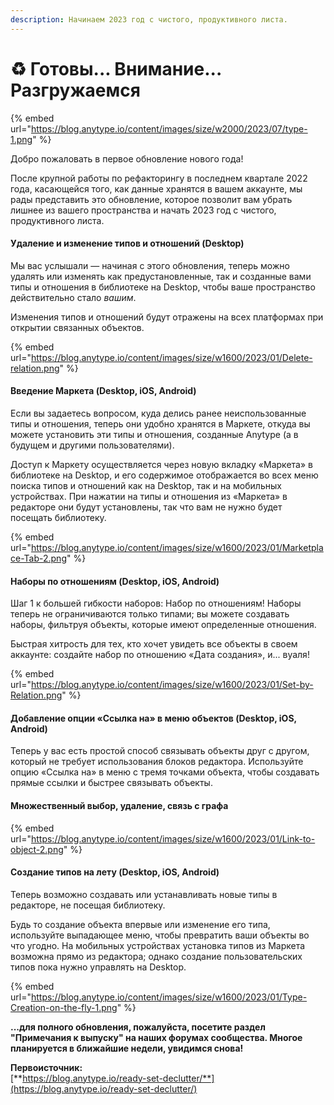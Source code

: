 ```yaml
---
description: Начинаем 2023 год с чистого, продуктивного листа.
---
```


# ♻️ Готовы... Внимание... Разгружаемся

{% embed url="https://blog.anytype.io/content/images/size/w2000/2023/07/type-1.png" %}

Добро пожаловать в первое обновление нового года!

После крупной работы по рефакторингу в последнем квартале 2022 года, касающейся того, как данные хранятся в вашем аккаунте, мы рады представить это обновление, которое позволит вам убрать лишнее из вашего пространства и начать 2023 год с чистого, продуктивного листа.

#### **Удаление и изменение типов и отношений (Desktop)**

Мы вас услышали — начиная с этого обновления, теперь можно удалять или изменять как предустановленные, так и созданные вами типы и отношения в библиотеке на Desktop, чтобы ваше пространство действительно стало _вашим_.

Изменения типов и отношений будут отражены на всех платформах при открытии связанных объектов.

{% embed url="https://blog.anytype.io/content/images/size/w1600/2023/01/Delete-relation.png" %}

#### **Введение Маркета (Desktop, iOS, Android)**

Если вы задаетесь вопросом, куда делись ранее неиспользованные типы и отношения, теперь они удобно хранятся в Маркете, откуда вы можете установить эти типы и отношения, созданные Anytype (а в будущем и другими пользователями).

Доступ к Маркету осуществляется через новую вкладку «Маркета» в библиотеке на Desktop, и его содержимое отображается во всех меню поиска типов и отношений как на Desktop, так и на мобильных устройствах. При нажатии на типы и отношения из «Маркета» в редакторе они будут установлены, так что вам не нужно будет посещать библиотеку.

{% embed url="https://blog.anytype.io/content/images/size/w1600/2023/01/Marketplace-Tab-2.png" %}

#### **Наборы по отношениям (Desktop, iOS, Android)**

Шаг 1 к большей гибкости наборов: Набор по отношениям! Наборы теперь не ограничиваются только типами; вы можете создавать наборы, фильтруя объекты, которые имеют определенные отношения.

Быстрая хитрость для тех, кто хочет увидеть все объекты в своем аккаунте: создайте набор по отношению «Дата создания», и... вуаля!

{% embed url="https://blog.anytype.io/content/images/size/w1600/2023/01/Set-by-Relation.png" %}

#### **Добавление опции «Ссылка на» в меню объектов (Desktop, iOS, Android)**

Теперь у вас есть простой способ связывать объекты друг с другом, который не требует использования блоков редактора. Используйте опцию «Ссылка на» в меню с тремя точками объекта, чтобы создавать прямые ссылки и быстрее связывать объекты.

#### **Множественный выбор, удаление, связь с графа**

{% embed url="https://blog.anytype.io/content/images/size/w1600/2023/01/Link-to-object-2.png" %}

#### **Создание типов на лету (Desktop, iOS, Android)**

Теперь возможно создавать или устанавливать новые типы в редакторе, не посещая библиотеку.

Будь то создание объекта впервые или изменение его типа, используйте выпадающее меню, чтобы превратить ваши объекты во что угодно. На мобильных устройствах установка типов из Маркета возможна прямо из редактора; однако создание пользовательских типов пока нужно управлять на Desktop.

{% embed url="https://blog.anytype.io/content/images/size/w1600/2023/01/Type-Creation-on-the-fly-1.png" %}

**...для полного обновления, пожалуйста, посетите раздел "Примечания к выпуску" на наших форумах сообщества. Многое планируется в ближайшие недели, увидимся снова!**

**Первоисточник:**\
[**https://blog.anytype.io/ready-set-declutter/**](https://blog.anytype.io/ready-set-declutter/)
